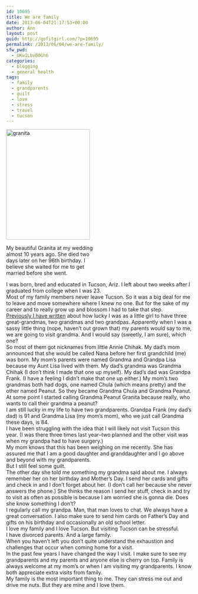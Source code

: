 ```yaml
---
id: 10695
title: We are family
date: 2013-06-04T21:17:53+00:00
author: Ann
layout: post
guid: http://gofitgirl.com/?p=10695
permalink: /2013/06/04/we-are-family/
sfw_pwd:
  - UKw1LbvB0Gh6
categories:
  - blogging
  - general health
tags:
  - family
  - grandparents
  - guilt
  - love
  - stress
  - travel
  - tucson
---
```

<div id="attachment_10703" style="width: 237px" class="wp-caption alignleft">
  <a href="http://gofitgirl.com/?attachment_id=10703" rel="attachment wp-att-10703"><img class="size-medium wp-image-10703" alt="granita" src="http://gofitgirl.com/wp-content/uploads/2013/06/granita-e1370403743404-227x300.jpg" width="227" height="300" /></a>
  
  <p class="wp-caption-text">
    My beautiful Granita at my wedding almost 10 years ago. She died two days later on her 96th birthday. I believe she waited for me to get married before she went.
  </p>
</div>

  
I was born, bred and educated in Tucson, Ariz. I left about two weeks after I graduated from college when I was 23.  
Most of my family members never leave Tucson. So it was a big deal for me to leave and move somewhere where I knew no one. But for the sake of my career and to really grow up and blossom I had to take that step.  
[Previously I have written](http://gofitgirl.com/?p=9467) about how lucky I was as a little girl to have three great-grandmas, two grandmas and two grandpas. Apparently when I was a sassy little thing (nope, haven&#8217;t out grown that) my parents would say to me, we are going to visit grandma. And I would say (sweetly, I am sure), which one?  
So most of them got nicknames from little Annie Chihak. My dad&#8217;s mom announced that she would be called Nana before her first grandchild (me) was born. My mom&#8217;s parents were named Grandma and Grandpa Lisa because my Aunt Lisa lived with them. My dad&#8217;s grandma was Grandma Chihak (I don&#8217;t think I made that one up myself). My dad&#8217;s dad was Grandpa Frank. (I have a feeling I didn&#8217;t make that one up either.) My mom&#8217;s two grandmas both had dogs, one named Chula (which means pretty) and the other named Peanut. So they became Grandma Chula and Grandma Peanut. At some point I started calling Grandma Peanut Granita because really, who wants to call their grandma a peanut?  
I am still lucky in my life to have two grandparents. Grandpa Frank (my dad&#8217;s dad) is 91 and Grandma Lisa (my mom&#8217;s mom), who we just call Grandma these days, is 84.  
I have been struggling with the idea that I will likely not visit Tucson this year. (I was there three times last year&#8211;two planned and the other visit was when my grandpa had to have surgery.)  
My mom knows that this has been weighing on me recently. She has assured me that I am a good daughter and granddaughter and I go above and beyond with my grandparents.  
But I still feel some guilt.  
The other day she told me something my grandma said about me. I always remember her on her birthday and Mother&#8217;s Day. I send her cards and gifts and check in and I don&#8217;t forget about her. (I don&#8217;t call her because she never answers the phone.) She thinks the reason I send her stuff, check in and try to visit as often as possible is because I am worried she is gonna die. Does she know something I don&#8217;t?  
I regularly call my grandpa. Man, that man loves to chat. We always have a great conversation. I also make sure to send him cards on Father&#8217;s Day and gifts on his birthday and occasionally an old school letter.  
I love my family and I love Tucson. But visiting Tucson can be stressful.  
I have divorced parents. And a large family.  
When you haven&#8217;t left you don&#8217;t quite understand the exhaustion and challenges that occur when coming home for a visit.  
In the past few years I have changed the way I visit. I make sure to see my grandparents and my parents and anyone else is cherry on top. Family is always welcome at my mom&#8217;s or when I am visiting my grandparents. I know both appreciate extra visits from family.  
My family is the most important thing to me. They can stress me out and drive me nuts. But they are mine and I love them.